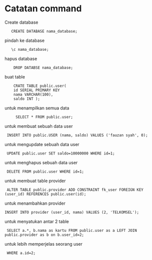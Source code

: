 # Catatan command

Create database
``` psql
   CREATE DATABASE nama_database;
```

pindah ke database
``` psql
   \c nama_database;
```

hapus database
``` psql
    DROP DATABSE nama_database;
 ```
buat table
``` psql
    CRATE TABLE public.user(
    id SERIAL PRIMARY KEY 
    nama VARCHAR(100),
    saldo INT );
```

untuk menampilkan semua data
```psql
     SELECT * FROM public.user;
```

untuk membuat sebuah data user
```psql
 INSERT INTO public.USER (nama, saldo) VALUES ('fauzan syah', 0);
```

untuk mengupdate sebuah data user
```psql
 UPDATE public.user SET saldo=10000000 WHERE id=1;
```

untuk menghapus sebuah data user
```psql
 DELETE FROM public.user WHERE id=1;
```

untuk membuat  table provider
```psql
 ALTER TABLE public.provider ADD CONSTRAINT fk_user FOREIGN KEY (user_id) REFERENCES public.user(id);
```

untuk menambahkan provider
```psql
INSERT INTO provider (user_id, nama) VALUES (2, 'TELKOMSEL');
```

untuk menyatukan antar 2 table 
```psql
 SELECT a.*, b.nama as kartu FROM public.user as a LEFT JOIN public.provider as b on b.user_id=2;
```

untuk lebih memperjelas seorang user 
```psql
 WHERE a.id=2;
```